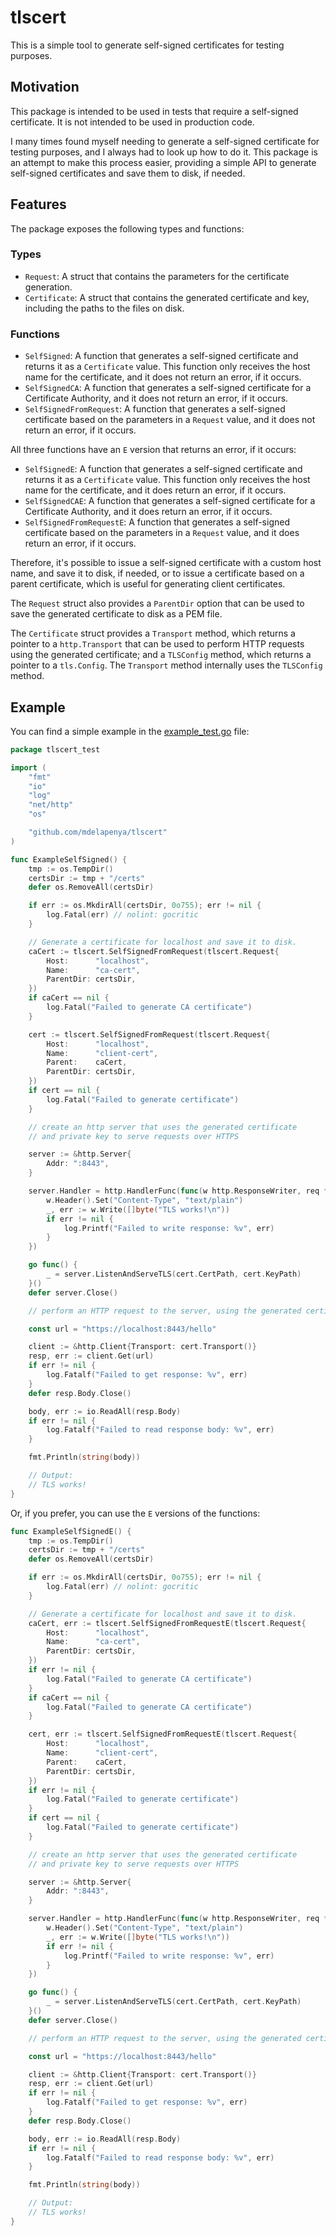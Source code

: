 # tlscert

This is a simple tool to generate self-signed certificates for testing purposes.

## Motivation

This package is intended to be used in tests that require a self-signed certificate. It is not intended to be used in production code.

I many times found myself needing to generate a self-signed certificate for testing purposes, and I always had to look up how to do it. This package is an attempt to make this process easier, providing a simple API to generate self-signed certificates and save them to disk, if needed.

## Features

The package exposes the following types and functions:

### Types

- `Request`: A struct that contains the parameters for the certificate generation.
- `Certificate`: A struct that contains the generated certificate and key, including the paths to the files on disk.

### Functions

- `SelfSigned`: A function that generates a self-signed certificate and returns it as a `Certificate` value. This function only receives the host name for the certificate, and it does not return an error, if it occurs.
- `SelfSignedCA`: A function that generates a self-signed certificate for a Certificate Authority, and it does not return an error, if it occurs.
- `SelfSignedFromRequest`: A function that generates a self-signed certificate based on the parameters in a `Request` value, and it does not return an error, if it occurs.

All three functions have an `E` version that returns an error, if it occurs:

- `SelfSignedE`: A function that generates a self-signed certificate and returns it as a `Certificate` value. This function only receives the host name for the certificate, and it does return an error, if it occurs.
- `SelfSignedCAE`: A function that generates a self-signed certificate for a Certificate Authority, and it does return an error, if it occurs.
- `SelfSignedFromRequestE`: A function that generates a self-signed certificate based on the parameters in a `Request` value, and it does return an error, if it occurs.

Therefore, it's possible to issue a self-signed certificate with a custom host name, and save it to disk, if needed, or to issue a certificate based on a parent certificate, which is useful for generating client certificates.

The `Request` struct also provides a `ParentDir` option that can be used to save the generated certificate to disk as a PEM file.

The `Certificate` struct provides a `Transport` method, which returns a pointer to a `http.Transport` that can be used to perform HTTP requests using the generated certificate; and a `TLSConfig` method, which returns a pointer to a `tls.Config`. The `Transport` method internally uses the `TLSConfig` method.

## Example

You can find a simple example in the [example_test.go](example_test.go) file:

```go
package tlscert_test

import (
	"fmt"
	"io"
	"log"
	"net/http"
	"os"

	"github.com/mdelapenya/tlscert"
)

func ExampleSelfSigned() {
	tmp := os.TempDir()
	certsDir := tmp + "/certs"
	defer os.RemoveAll(certsDir)

	if err := os.MkdirAll(certsDir, 0o755); err != nil {
		log.Fatal(err) // nolint: gocritic
	}

	// Generate a certificate for localhost and save it to disk.
	caCert := tlscert.SelfSignedFromRequest(tlscert.Request{
		Host:      "localhost",
		Name:      "ca-cert",
		ParentDir: certsDir,
	})
	if caCert == nil {
		log.Fatal("Failed to generate CA certificate")
	}

	cert := tlscert.SelfSignedFromRequest(tlscert.Request{
		Host:      "localhost",
		Name:      "client-cert",
		Parent:    caCert,
		ParentDir: certsDir,
	})
	if cert == nil {
		log.Fatal("Failed to generate certificate")
	}

	// create an http server that uses the generated certificate
	// and private key to serve requests over HTTPS

	server := &http.Server{
		Addr: ":8443",
	}

	server.Handler = http.HandlerFunc(func(w http.ResponseWriter, req *http.Request) {
		w.Header().Set("Content-Type", "text/plain")
		_, err := w.Write([]byte("TLS works!\n"))
		if err != nil {
			log.Printf("Failed to write response: %v", err)
		}
	})

	go func() {
		_ = server.ListenAndServeTLS(cert.CertPath, cert.KeyPath)
	}()
	defer server.Close()

	// perform an HTTP request to the server, using the generated certificate

	const url = "https://localhost:8443/hello"

	client := &http.Client{Transport: cert.Transport()}
	resp, err := client.Get(url)
	if err != nil {
		log.Fatalf("Failed to get response: %v", err)
	}
	defer resp.Body.Close()

	body, err := io.ReadAll(resp.Body)
	if err != nil {
		log.Fatalf("Failed to read response body: %v", err)
	}

	fmt.Println(string(body))

	// Output:
	// TLS works!
}
```

Or, if you prefer, you can use the `E` versions of the functions:

```go
func ExampleSelfSignedE() {
	tmp := os.TempDir()
	certsDir := tmp + "/certs"
	defer os.RemoveAll(certsDir)

	if err := os.MkdirAll(certsDir, 0o755); err != nil {
		log.Fatal(err) // nolint: gocritic
	}

	// Generate a certificate for localhost and save it to disk.
	caCert, err := tlscert.SelfSignedFromRequestE(tlscert.Request{
		Host:      "localhost",
		Name:      "ca-cert",
		ParentDir: certsDir,
	})
	if err != nil {
		log.Fatal("Failed to generate CA certificate")
	}
	if caCert == nil {
		log.Fatal("Failed to generate CA certificate")
	}

	cert, err := tlscert.SelfSignedFromRequestE(tlscert.Request{
		Host:      "localhost",
		Name:      "client-cert",
		Parent:    caCert,
		ParentDir: certsDir,
	})
	if err != nil {
		log.Fatal("Failed to generate certificate")
	}
	if cert == nil {
		log.Fatal("Failed to generate certificate")
	}

	// create an http server that uses the generated certificate
	// and private key to serve requests over HTTPS

	server := &http.Server{
		Addr: ":8443",
	}

	server.Handler = http.HandlerFunc(func(w http.ResponseWriter, req *http.Request) {
		w.Header().Set("Content-Type", "text/plain")
		_, err := w.Write([]byte("TLS works!\n"))
		if err != nil {
			log.Printf("Failed to write response: %v", err)
		}
	})

	go func() {
		_ = server.ListenAndServeTLS(cert.CertPath, cert.KeyPath)
	}()
	defer server.Close()

	// perform an HTTP request to the server, using the generated certificate

	const url = "https://localhost:8443/hello"

	client := &http.Client{Transport: cert.Transport()}
	resp, err := client.Get(url)
	if err != nil {
		log.Fatalf("Failed to get response: %v", err)
	}
	defer resp.Body.Close()

	body, err := io.ReadAll(resp.Body)
	if err != nil {
		log.Fatalf("Failed to read response body: %v", err)
	}

	fmt.Println(string(body))

	// Output:
	// TLS works!
}
```
